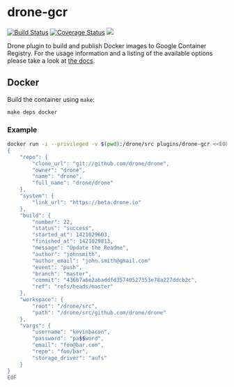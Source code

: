 # drone-gcr

[![Build Status](http://beta.drone.io/api/badges/drone-plugins/drone-gcr/status.svg)](http://beta.drone.io/drone-plugins/drone-gcr)
[![Coverage Status](https://aircover.co/badges/drone-plugins/drone-gcr/coverage.svg)](https://aircover.co/drone-plugins/drone-gcr)
[![](https://badge.imagelayers.io/plugins/drone-gcr:latest.svg)](https://imagelayers.io/?images=plugins/drone-gcr:latest 'Get your own badge on imagelayers.io')

Drone plugin to build and publish Docker images to Google Container Registry. For the usage information and a listing of the available options please take a look at [the docs](DOCS.md).

## Docker

Build the container using `make`:

```
make deps docker
```

### Example

```sh
docker run -i --privileged -v $(pwd):/drone/src plugins/drone-gcr <<EOF
{
    "repo": {
        "clone_url": "git://github.com/drone/drone",
        "owner": "drone",
        "name": "drone",
        "full_name": "drone/drone"
    },
    "system": {
        "link_url": "https://beta.drone.io"
    },
    "build": {
        "number": 22,
        "status": "success",
        "started_at": 1421029603,
        "finished_at": 1421029813,
        "message": "Update the Readme",
        "author": "johnsmith",
        "author_email": "john.smith@gmail.com"
        "event": "push",
        "branch": "master",
        "commit": "436b7a6e2abaddfd35740527353e78a227ddcb2c",
        "ref": "refs/heads/master"
    },
    "workspace": {
        "root": "/drone/src",
        "path": "/drone/src/github.com/drone/drone"
    },
    "vargs": {
        "username": "kevinbacon",
        "password": "pa$$word",
        "email": "foo@bar.com",
        "repo": "foo/bar",
        "storage_driver": "aufs"
    }
}
EOF
```
